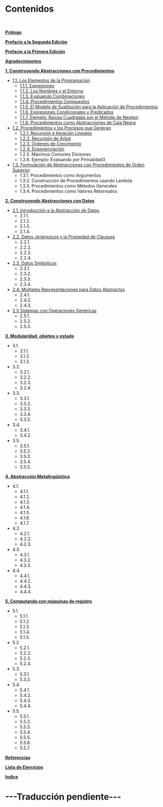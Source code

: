 <br>

# Contenidos

<br>

**[Prólogo](./05-prologo.md)**

**[Prefacio a la Segunda Edición](./06-prefacio-2da-edicion.md)**

**[Prefacio a la Primera Edición](./07-prefacio-1ra-edicion.md)**

**[Agradecimientos](./08-agradecimientos.md)**

**[1. Construyendo Abstracciones con Procedimientos](./09-capitulo-1-intro.md#Construyendo-Abstracciones-con-Procedimientos)**
  * [1.1. Los Elementos de la Programación](./10-capitulo-1-seccion-1-1.md)
    * [1.1.1. Expresiones](./10-capitulo-1-seccion-1-1.md#111-expresiones)
    * [1.1.2. Los Nombres y el Entorno](./10-capitulo-1-seccion-1-1.md#112-Los-Nombres-y-el-Entorno)
    * [1.1.3. Evaluando Combinaciones](./10-capitulo-1-seccion-1-1.md#113-Evaluando-Combinaciones)
    * [1.1.4. Procedimientos Compuestos](./10-capitulo-1-seccion-1-1.md#114-Procedimientos-Compuestos)
    * [1.1.5. El Modelo de Sustitución para la Aplicación de Procedimientos](./10-capitulo-1-seccion-1-1.md#115-El-Modelo-de-Sustitución-para-la-Aplicación-de-Procedimientos)
    * [1.1.6. Expresiones Condicionales y Predicados](./10-capitulo-1-seccion-1-1.md#116-Expresiones-Condicionales-y-Predicados)
    * [1.1.7. Ejemplo: Raíces Cuadradas por el Método de Newton](./10-capitulo-1-seccion-1-1.md#117-Ejemplo-Raíces-Cuadradas-por-el-Método-de-Newton)
    * [1.1.8. Procedimientos como Abstracciones de Caja Negra](./10-capitulo-1-seccion-1-1.md#118-Procedimientos-como-abstracciones-de-caja-negra)
  * [1.2. Procedimientos y los Procesos que Generan](./11-capitulo-1-seccion-1-2.md)
    * [1.2.1. Recursión e Iteración Lineales](./11-capitulo-1-seccion-1-2.md#121-Recursión-e-Iteración-Lineales)
    * [1.2.2. Recursión de Árbol](./11-capitulo-1-seccion-1-2.md#122-Recursión-de-Árbol)
    * [1.2.3. Órdenes de Crecimiento](./11-capitulo-1-seccion-1-2.md#123-Órdenes-de-Crecimiento)
    * [1.2.4. Exponenciación](./11-capitulo-1-seccion-1-2.md#124-Exponenciación)
    * 1.2.5. Máximos Comunes Divisores
    * 1.2.6. Ejemplo: Evaluando por Primalidad3
  * [1.3. Formulación de Abstracciones con Procedimientos de Orden Superior](./12-capitulo-1-seccion-1-3.md)
    * 1.3.1. Procedimientos como Argumentos
    * 1.3.2. Construcción de Procedimientos usando Lambda
    * 1.3.3. Procedimientos como Métodos Generales
    * 1.3.4. Procedimientos como Valores Retornados

**[2. Construyendo Abstracciones con Datos](./13-capitulo-2-intro.md)**
  * [2.1. Introducción a la Abstracción de Datos](./14-capitulo-2-seccion-2-1.md)
    * 2.1.1. 
    * 2.1.2.
    * 2.1.3.
    * 2.1.4.
  * [2.2. Datos Jerárquicos y la Propiedad de Clausura](./15-capitulo-2-seccion-2-2.md)
    * 2.2.1.
    * 2.2.2.
    * 2.2.3.
    * 2.2.4.
  * [2.3. Datos Simbólicos](./16-capitulo-2-seccion-2-3.md)
    * 2.3.1.
    * 2.3.2.
    * 2.3.3.
    * 2.3.4.
  * [2.4. Múltiples Representaciones para Datos Abstractos](./17-capitulo-2-seccion-2-4.md)
    * 2.4.1.
    * 2.4.2.
    * 2.4.3.
  * [2.5 Sistemas con Operaciones Genéricas](./18-capitulo-2-seccion-2-5.md)
    * 2.5.1.
    * 2.5.2.
    * 2.5.3.

**[3. Modularidad, objetos y estado](./19-capitulo-3-intro.md)**
  * 3.1.
    * 3.1.1.
    * 3.1.2.
    * 3.1.3.
  * 3.2.
    * 3.2.1.
    * 3.2.2.
    * 3.2.3.
    * 3.2.4.
  * 3.3.
    * 3.3.1.
    * 3.3.2.
    * 3.3.3.
    * 3.3.4.
    * 3.3.5.
  * 3.4.
    * 3.4.1.
    * 3.4.2.
  * 3.5.
    * 3.5.1.
    * 3.5.2.
    * 3.5.3.
    * 3.5.4.
    * 3.5.5.

**[4. Abstracción Metalingüística](./25-capitulo-4-intro.md)**
  * 4.1.
    * 4.1.1.
    * 4.1.2.
    * 4.1.3.
    * 4.1.4.
    * 4.1.5.
    * 4.1.6.
    * 4.1.7.
  * 4.2.
    * 4.2.1.
    * 4.2.2.
    * 4.2.3.
  * 4.3.
    * 4.3.1.
    * 4.3.2.
    * 4.3.3.
  * 4.4.
    * 4.4.1.
    * 4.4.2.
    * 4.4.3.
    * 4.4.4.

**[5. Computando con máquinas de registro](./30-capitulo-5-intro.md)**
  * 5.1.
    * 5.1.1.
    * 5.1.2.
    * 5.1.3.
    * 5.1.4.
    * 5.1.5.
  * 5.2.
    * 5.2.1.
    * 5.2.2.
    * 5.2.3.
    * 5.2.4.
  * 5.3.
    * 5.3.1.
    * 5.3.2.
  * 5.4.
    * 5.4.1.
    * 5.4.2.
    * 5.4.3.
    * 5.4.4.
  * 5.5.
    * 5.5.1.
    * 5.5.2.
    * 5.5.3.
    * 5.5.4.
    * 5.5.5.
    * 5.5.6.
    * 5.5.7.

**[Referencias](./36-referencias.md)**

**[Lista de Ejercicios](./37-lista-de-ejercicios.md)**

**[Indice](./38-indice.md)**

# ---Traducción pendiente---